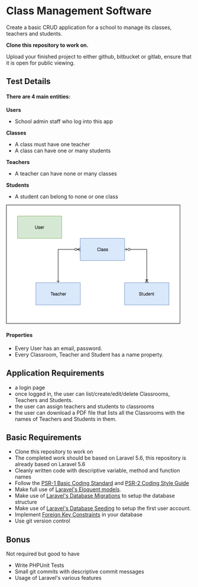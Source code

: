 # Class Management Software

Create a basic CRUD application for a school to manage its classes, teachers and students.

__Clone this repository to work on.__

Upload your finished project to either github, bitbucket or gitlab, ensure that it is open for public viewing.

## Test Details

#### There are 4 main entities:

__Users__
 - School admin staff who log into this app

__Classes__
 - A class must have one teacher
 - A class can have one or many students

__Teachers__
 - A teacher can have none or many classes

__Students__
 - A student can belong to none or one class

![ERD](readme-resources/entity-relationship-diagram.png?raw=true "ERD")

#### Properties
 - Every User has an email, password.
 - Every Classroom, Teacher and Student has a name property.

## Application Requirements
 - a login page
 - once logged in, the user can list/create/edit/delete Classrooms, Teachers and Students.
 - the user can assign teachers and students to classrooms
 - the user can download a PDF file that lists all the Classrooms with the names of Teachers and Students in them.

## Basic Requirements
 - Clone this repository to work on
 - The completed work should be based on Laravel 5.6, this repository is already based on Laravel 5.6
 - Cleanly written code with descriptive variable, method and function names
 - Follow the [PSR-1 Basic Coding Standard](https://www.php-fig.org/psr/psr-2/) and [PSR-2 Coding Style Guide](https://www.php-fig.org/psr/psr-2/)
 - Make full use of [Laravel's Eloquent models](https://laravel.com/docs/5.6/eloquent).
 - Make use of [Laravel's Database Migrations](https://laravel.com/docs/5.6/migrations) to setup the database structure
 - Make use of [Laravel's Database Seeding](https://laravel.com/docs/5.6/seeding) to setup the first user account.
 - Implement [Foreign Key Constraints](https://laravel.com/docs/5.6/migrations#foreign-key-constraints) in your database
 - Use git version control

## Bonus
Not required but good to have
 - Write PHPUnit Tests
 - Small git commits with descriptive commit messages
 - Usage of Laravel's various features
